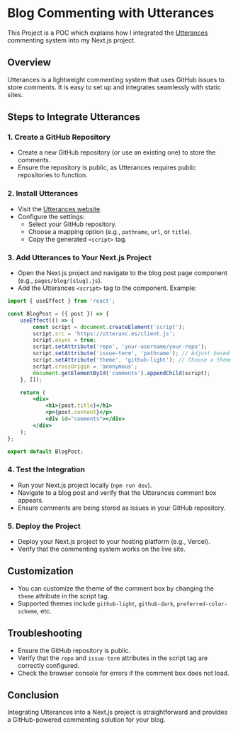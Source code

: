 # Blog Commenting with Utterances

This Project is a POC which explains how I integrated the [Utterances](https://utteranc.es/) commenting system into my Next.js project.

## Overview

Utterances is a lightweight commenting system that uses GitHub issues to store comments. It is easy to set up and integrates seamlessly with static sites.

## Steps to Integrate Utterances

### 1. Create a GitHub Repository
- Create a new GitHub repository (or use an existing one) to store the comments.
- Ensure the repository is public, as Utterances requires public repositories to function.

### 2. Install Utterances
- Visit the [Utterances website](https://utteranc.es/).
- Configure the settings:
    - Select your GitHub repository.
    - Choose a mapping option (e.g., `pathname`, `url`, or `title`).
    - Copy the generated `<script>` tag.

### 3. Add Utterances to Your Next.js Project
- Open the Next.js project and navigate to the blog post page component (e.g., `pages/blog/[slug].js`).
- Add the Utterances `<script>` tag to the component. Example:

```jsx
import { useEffect } from 'react';

const BlogPost = ({ post }) => {
    useEffect(() => {
        const script = document.createElement('script');
        script.src = 'https://utteranc.es/client.js';
        script.async = true;
        script.setAttribute('repo', 'your-username/your-repo');
        script.setAttribute('issue-term', 'pathname'); // Adjust based on your mapping
        script.setAttribute('theme', 'github-light'); // Choose a theme
        script.crossOrigin = 'anonymous';
        document.getElementById('comments').appendChild(script);
    }, []);

    return (
        <div>
            <h1>{post.title}</h1>
            <p>{post.content}</p>
            <div id="comments"></div>
        </div>
    );
};

export default BlogPost;
```

### 4. Test the Integration
- Run your Next.js project locally (`npm run dev`).
- Navigate to a blog post and verify that the Utterances comment box appears.
- Ensure comments are being stored as issues in your GitHub repository.

### 5. Deploy the Project
- Deploy your Next.js project to your hosting platform (e.g., Vercel).
- Verify that the commenting system works on the live site.

## Customization
- You can customize the theme of the comment box by changing the `theme` attribute in the script tag.
- Supported themes include `github-light`, `github-dark`, `preferred-color-scheme`, etc.

## Troubleshooting
- Ensure the GitHub repository is public.
- Verify that the `repo` and `issue-term` attributes in the script tag are correctly configured.
- Check the browser console for errors if the comment box does not load.

## Conclusion
Integrating Utterances into a Next.js project is straightforward and provides a GitHub-powered commenting solution for your blog.
